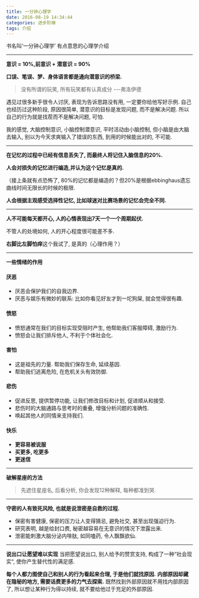 ```yaml
---
title: 一分钟心理学
date: 2016-08-19 14:34:44
categories: 进步阶梯
tags: 介绍
---
```

书名叫‘一分钟心理学’ 有点意思的心理学介绍
<!--more-->

---

**意识 = 10%,前意识 + 潜意识 = 90%**

**口误、笔误、梦、身体语言都是通向潜意识的桥梁.**

> 没有所谓的玩笑, 所有玩笑都有认真成分 ---弗洛伊德



遇见过很多新手很令人讨厌, 表现为告诉思路没有用, 一定要你给他写好示例.
自己也经历过这种阶段, 原因很简单, 潜意识的目标是发现问题, 而不是解决问题.
所以自己的行为就是找茬而不是解决问题, 可怕.


我的感觉, 大脑控制意识, 小脑控制潜意识, 平时活动由小脑控制, 但小脑是由大脑去输入, 别以为今天求爽输入了错误的东西, 到用的时候能出对的, 不可能.


---

**在记忆的过程中已经有信息丢失了, 而最终人将记住入脑信息的20%.**

**人会对损失的记忆进行编造,并认为这个记忆是真的.**

（接上条就有点恐怖了, 80%的记忆都是编造的？但20%是根据ebbinghaus遗忘曲线时间无限长的时候的极限.

**人会根据主观感受选择性记忆, 比如球迷对比赛场景的记忆会完全不同.**

---

**人不可能每天都开心, 人的心情表现出7天一个一个周期起伏.**

不管人的处境如何, 人的开心程度很可能差不多.

**右脚比左脚怕痒**这个我试了, 是真的（心理作用？）

---

**一些情绪的作用**

#### 厌恶
+ 厌恶会保护我们的自我边界.
+ 厌恶与娱乐有微妙的联系:  比如你看见好友才到一坨狗屎, 就会觉得很有趣.

#### 愤怒
+ 愤怒通常在我们的目标实现受阻时产生, 他帮助我们客服障碍, 激励行为.
+ 愤怒会让我们排斥他人, 不利于个体社会化.

#### 害怕
+ 这是祖先的力量. 帮助我们保存生命, 延续基因.
+ 帮助我们逃离危险, 在危机关头有效防御.

#### 悲伤
+ 促进反思, 提供暂停功能, 让我们修改目标和计划, 促进顺从和接受.
+ 悲伤时的大脑通路与思考时的重叠, 增强分析问题的准确性.
+ 唤起其他人的同情来支持我们.

#### 快乐
+ **更容易被说服**
+ **买更多, 吃更多**
+ **更迷信**

---

**破解星座的方法**
> 先遮住星座名, 后看分析, 你会发现12种解释, 每种都准到哭.

---

**守密的人有致死风险, 也就是说泄密是自救的过程.**

+ 保密有害健康, 保密的压力让人变得猜忌, 避免社交, 甚至出现强迫行为.
+ 研究表明, 越是给封口费, 秘密越容易在无意识的情况下泄露出来.
+ 泄密能刺激大脑分泌内啡肽, 如同嗑药, 令人飘飘欲仙.

---

**说出口让愿望难以实现**
当把愿望说出口, 别人给予的赞赏支持, 构成了一种“社会现实“, 使你产生替代性的满足感.

**每个人都力图使自己和别人的行为看起来合理, 于是他们就找原因.**
**内部原因却藏在隐秘的地方, 需要话费更多的力气去探索.**
既然找到外部原因就不用找内部原因了, 所以想让某种行为得以持续, 就不要给他过于充足的外部原因.


 

